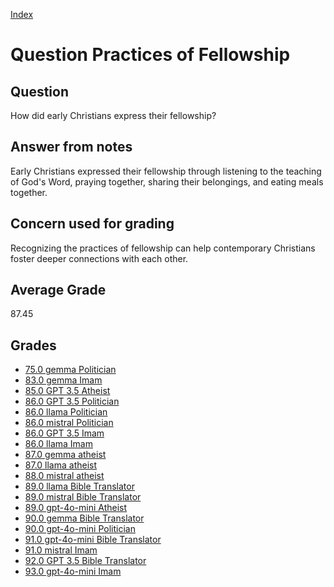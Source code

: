 
[Index](../../index.md)
# Question Practices of Fellowship
## Question
How did early Christians express their fellowship?

## Answer from notes
Early Christians expressed their fellowship through listening to the teaching of God's Word, praying together, sharing their belongings, and eating meals together.

## Concern used for grading
Recognizing the practices of fellowship can help contemporary Christians foster deeper connections with each other.

## Average Grade
87.45

## Grades
 * [75.0 gemma Politician](../answers/gemma_Politician/Practices_of_Fellowship.md)
 * [83.0 gemma Imam](../answers/gemma_Imam/Practices_of_Fellowship.md)
 * [85.0 GPT 3.5 Atheist](../answers/GPT_3.5_Atheist/Practices_of_Fellowship.md)
 * [86.0 GPT 3.5 Politician](../answers/GPT_3.5_Politician/Practices_of_Fellowship.md)
 * [86.0 llama Politician](../answers/llama_Politician/Practices_of_Fellowship.md)
 * [86.0 mistral Politician](../answers/mistral_Politician/Practices_of_Fellowship.md)
 * [86.0 GPT 3.5 Imam](../answers/GPT_3.5_Imam/Practices_of_Fellowship.md)
 * [86.0 llama Imam](../answers/llama_Imam/Practices_of_Fellowship.md)
 * [87.0 gemma atheist](../answers/gemma_atheist/Practices_of_Fellowship.md)
 * [87.0 llama atheist](../answers/llama_atheist/Practices_of_Fellowship.md)
 * [88.0 mistral atheist](../answers/mistral_atheist/Practices_of_Fellowship.md)
 * [89.0 llama Bible Translator](../answers/llama_Bible_Translator/Practices_of_Fellowship.md)
 * [89.0 mistral Bible Translator](../answers/mistral_Bible_Translator/Practices_of_Fellowship.md)
 * [89.0 gpt-4o-mini Atheist](../answers/gpt-4o-mini_Atheist/Practices_of_Fellowship.md)
 * [90.0 gemma Bible Translator](../answers/gemma_Bible_Translator/Practices_of_Fellowship.md)
 * [90.0 gpt-4o-mini Politician](../answers/gpt-4o-mini_Politician/Practices_of_Fellowship.md)
 * [91.0 gpt-4o-mini Bible Translator](../answers/gpt-4o-mini_Bible_Translator/Practices_of_Fellowship.md)
 * [91.0 mistral Imam](../answers/mistral_Imam/Practices_of_Fellowship.md)
 * [92.0 GPT 3.5 Bible Translator](../answers/GPT_3.5_Bible_Translator/Practices_of_Fellowship.md)
 * [93.0 gpt-4o-mini Imam](../answers/gpt-4o-mini_Imam/Practices_of_Fellowship.md)
